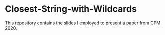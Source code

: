 # Closest-String-with-Wildcards
This repository contains the slides I employed to present a paper from CPM 2020.
